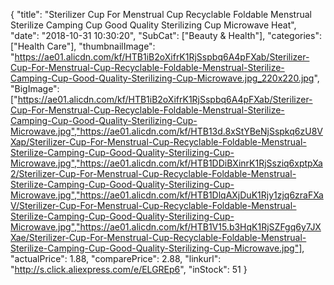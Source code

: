 {
	"title": "Sterilizer Cup For Menstrual Cup Recyclable Foldable Menstrual Sterilize Camping Cup Good Quality Sterilizing Cup Microwave Heat",
	"date": "2018-10-31 10:30:20",
	"SubCat": ["Beauty & Health"],
	"categories": ["Health Care"],
	"thumbnailImage": "https://ae01.alicdn.com/kf/HTB1iB2oXifrK1RjSspbq6A4pFXab/Sterilizer-Cup-For-Menstrual-Cup-Recyclable-Foldable-Menstrual-Sterilize-Camping-Cup-Good-Quality-Sterilizing-Cup-Microwave.jpg_220x220.jpg",
	"BigImage": ["https://ae01.alicdn.com/kf/HTB1iB2oXifrK1RjSspbq6A4pFXab/Sterilizer-Cup-For-Menstrual-Cup-Recyclable-Foldable-Menstrual-Sterilize-Camping-Cup-Good-Quality-Sterilizing-Cup-Microwave.jpg","https://ae01.alicdn.com/kf/HTB13d.8xStYBeNjSspkq6zU8VXap/Sterilizer-Cup-For-Menstrual-Cup-Recyclable-Foldable-Menstrual-Sterilize-Camping-Cup-Good-Quality-Sterilizing-Cup-Microwave.jpg","https://ae01.alicdn.com/kf/HTB1DDiBXinrK1RjSsziq6xptpXa2/Sterilizer-Cup-For-Menstrual-Cup-Recyclable-Foldable-Menstrual-Sterilize-Camping-Cup-Good-Quality-Sterilizing-Cup-Microwave.jpg","https://ae01.alicdn.com/kf/HTB1DlqAXjDuK1Rjy1zjq6zraFXaV/Sterilizer-Cup-For-Menstrual-Cup-Recyclable-Foldable-Menstrual-Sterilize-Camping-Cup-Good-Quality-Sterilizing-Cup-Microwave.jpg","https://ae01.alicdn.com/kf/HTB1V15.b3HqK1RjSZFgq6y7JXXae/Sterilizer-Cup-For-Menstrual-Cup-Recyclable-Foldable-Menstrual-Sterilize-Camping-Cup-Good-Quality-Sterilizing-Cup-Microwave.jpg"],
	"actualPrice": 1.88,
	"comparePrice": 2.88,
	"linkurl": "http://s.click.aliexpress.com/e/ELGREp6",
	"inStock": 51
}
